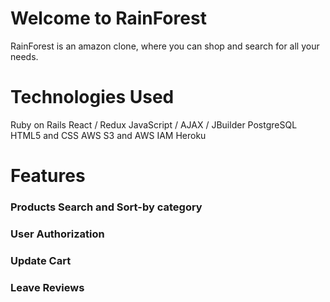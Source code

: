 # Welcome to RainForest
RainForest is an amazon clone, where you can shop and search for all your needs.




# Technologies Used
Ruby on Rails
React / Redux
JavaScript / AJAX / JBuilder
PostgreSQL
HTML5 and CSS
AWS S3 and AWS IAM
Heroku


# Features
### Products Search and Sort-by category

### User Authorization

### Update Cart

### Leave Reviews